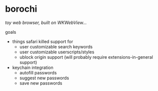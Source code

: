 # borochi #

*toy web browser, built on WKWebView...*

goals
- things safari killed support for
    - user customizable search keywords
    - user customizable userscripts/styles
    - ublock origin support (will probably require extensions-in-general support)
- keychain integration
    - autofill passwords
    - suggest new passwords
    - save new passwords

